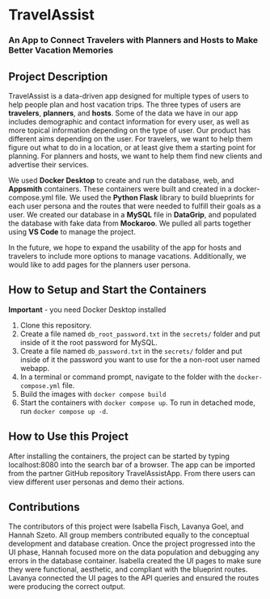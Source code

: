 # TravelAssist
### An App to Connect Travelers with Planners and Hosts to Make Better Vacation Memories

## Project Description
TravelAssist is a data-driven app designed for multiple types of users to help people plan and host vacation trips. The three types of users are **travelers**, **planners**, and **hosts**. Some of the data we have in our app includes demographic and contact information for every user, as well as more topical information depending on the type of user. Our product has different aims depending on the user. For travelers, we want to help them figure out what to do in a location, or at least give them a starting point for planning. For planners and hosts, we want to help them find new clients and advertise their services. 

We used **Docker Desktop** to create and run the database, web, and **Appsmith** containers. These containers were built and created in a docker-compose.yml file. We used the **Python Flask** library to build blueprints for each user persona and the routes that were needed to fulfill their goals as a user. We created our database in a **MySQL** file in **DataGrip**, and populated the database with fake data from **Mockaroo**. We pulled all parts together using **VS Code** to manage the project. 

In the future, we hope to expand the usability of the app for hosts and travelers to include more options to manage vacations. Additionally, we would like to add pages for the planners user persona.

## How to Setup and Start the Containers
**Important** - you need Docker Desktop installed

1. Clone this repository.  
1. Create a file named `db_root_password.txt` in the `secrets/` folder and put inside of it the root password for MySQL. 
1. Create a file named `db_password.txt` in the `secrets/` folder and put inside of it the password you want to use for the a non-root user named webapp. 
1. In a terminal or command prompt, navigate to the folder with the `docker-compose.yml` file.  
1. Build the images with `docker compose build`
1. Start the containers with `docker compose up`.  To run in detached mode, run `docker compose up -d`. 

## How to Use this Project
After installing the containers, the project can be started by typing localhost:8080 into the search bar of a browser. The app can be imported from the partner GitHub repository TravelAssistApp. From there users can view different user personas and demo their actions.

## Contributions
The contributors of this project were Isabella Fisch, Lavanya Goel, and Hannah Szeto. All group members contributed equally to the conceptual development and database creation. Once the project progressed into the UI phase, Hannah focused more on the data population and debugging  any errors in the database container. Isabella created the UI pages to make sure they were functional, aesthetic, and compliant with the blueprint routes. Lavanya connected the UI pages to the API queries and ensured the routes were producing the correct output.
